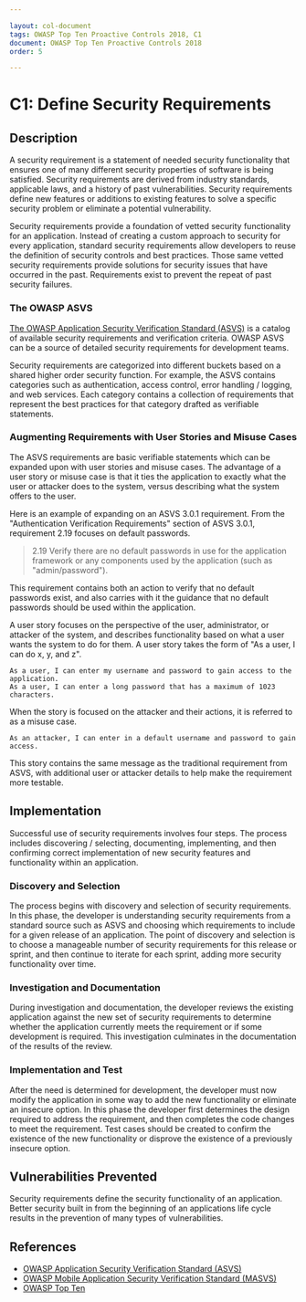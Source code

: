 ```yaml
---

layout: col-document
tags: OWASP Top Ten Proactive Controls 2018, C1
document: OWASP Top Ten Proactive Controls 2018
order: 5

---
```


# C1: Define Security Requirements

## Description

A security requirement is a statement of needed security functionality that ensures one of many different security properties of software is being satisfied. Security requirements are derived from industry standards, applicable laws, and a history of past vulnerabilities. Security requirements define new features or additions to existing features to solve a specific security problem or eliminate a potential vulnerability.

Security requirements provide a foundation of vetted security functionality for an application. Instead of creating a custom approach to security for every application, standard security requirements allow developers to reuse the definition of security controls and best practices. Those same vetted security requirements provide solutions for security issues that have occurred in the past. Requirements exist to prevent the repeat of past security failures.

### The OWASP ASVS
[The OWASP Application Security Verification Standard (ASVS)](https://www.owasp.org/index.php/Category:OWASP_Application_Security_Verification_Standard_Project) is a catalog of available security requirements and verification criteria. OWASP ASVS  can be a source of detailed security requirements for development teams.

Security requirements are categorized into different buckets based on a shared higher order security function. For example, the ASVS contains categories such as authentication, access control, error handling / logging, and web services. Each category contains a collection of requirements that represent the best practices for that category drafted as verifiable statements.

### Augmenting Requirements with User Stories and Misuse Cases

The ASVS requirements are basic verifiable statements which can be expanded upon with user stories and misuse cases. The advantage of a user story or misuse case is that it ties the application to exactly what the user or attacker does to the system, versus describing what the system offers to the user. 

Here is an example of expanding on an ASVS 3.0.1 requirement. From the "Authentication Verification Requirements" section of ASVS 3.0.1, requirement 2.19 focuses on default passwords.

> 2.19 Verify there are no default passwords in use for the application framework or any components used by the application (such as "admin/password").

This requirement contains both an action to verify that no default passwords exist, and also carries with it the guidance that no default passwords should be used within the application.

A user story focuses on the perspective of the user, administrator, or attacker of the system, and describes functionality based on what a user wants the system to do for them. A user story takes the form of "As a user, I can do x, y, and z".

    As a user, I can enter my username and password to gain access to the application.
    As a user, I can enter a long password that has a maximum of 1023 characters.

When the story is focused on the attacker and their actions, it is referred to as a misuse case.

    As an attacker, I can enter in a default username and password to gain access.
    

This story contains the same message as the traditional requirement from ASVS, with additional user or attacker details to help make the requirement more testable.

## Implementation
Successful use of security requirements involves four steps. The process includes discovering / selecting, documenting, implementing, and then confirming correct implementation of new security features and functionality within an application. 

### Discovery and Selection
The process begins with discovery and selection of security requirements. In this phase, the developer is understanding security requirements from a standard source such as ASVS and choosing which requirements to include for a given release of an application. The point of discovery and selection is to choose a manageable number of security requirements for this release or sprint, and then continue to iterate for each sprint, adding more security functionality over time.

### Investigation and Documentation
During investigation and documentation, the developer reviews the existing application against the new set of security requirements to determine whether the application currently meets the requirement or if some development is required. This investigation culminates in the documentation of the results of the review.

### Implementation and Test
After the need is determined for development, the developer must now modify the application in some way to add the new functionality or eliminate an insecure option. In this phase the developer first determines the design required to address the requirement, and then completes the code changes to meet the requirement. Test cases should be created to confirm the existence of the new functionality or disprove the existence of a previously insecure option.

## Vulnerabilities Prevented
Security requirements define the security functionality of an application. Better security built in from the beginning of an applications life cycle results in the prevention of many types of vulnerabilities. 

## References
* [OWASP Application Security Verification Standard (ASVS)](https://www.owasp.org/index.php/Category:OWASP_Application_Security_Verification_Standard_Project)
* [OWASP Mobile Application Security Verification Standard (MASVS)](https://github.com/OWASP/owasp-masvs)
* [OWASP Top Ten](https://www.owasp.org/index.php/Category:OWASP_Top_Ten_Project)
